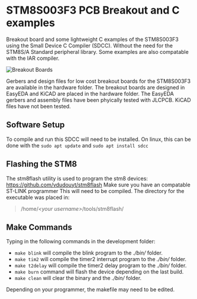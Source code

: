 # STM8S003F3 PCB Breakout and C examples
Breakout board and some lightweight C examples of the STM8S003F3 using the Small Device C Compiler (SDCC). Without the need for the STM8S/A Standard peripheral library.
Some examples are also compatable with the IAR compiler.

![Breakout Boards](https://user-images.githubusercontent.com/19818741/90937693-3b57d900-e3ff-11ea-88cc-298ae4a1f2fe.jpg)

Gerbers and design files for low cost breakout boards for the STM8S003F3 are available in the hardware folder.
The breakout boards are designed in EasyEDA and KiCAD are placed in the hardware folder. 
The EasyEDA gerbers and assembly files have been phyically tested with JLCPCB. KiCAD files have not been tested.

## Software Setup
To compile and run this SDCC will need to be installed.
On linux, this can be done with the `sudo apt update` and `sudo apt install sdcc`

## Flashing the STM8
The stm8flash utility is used to program the stm8 devices: https://github.com/vdudouyt/stm8flash 
Make sure you have an compatable ST-LINK programmer
This will need to be compiled. The directory for the executable was placed in:

>/home/*\<your username\>*/tools/stm8flash/

## Make Commands

Typing in the following commands in the development folder:
- `make blink` will compile the blink program to the *./bin/* folder.
- `make tim2` will compile the timer2 interrupt program to the *./bin/* folder.
- `make t2delay` will compile the timer2 delay program to the *./bin/* folder.
- `make burn` command will flash the device depending on the last build.
- `make clean` will clear the binary and the *./bin/* folder.

Depending on your programmer, the makefile may need to be edited.

